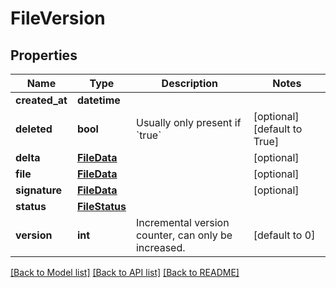# FileVersion


## Properties
Name | Type | Description | Notes
------------ | ------------- | ------------- | -------------
**created_at** | **datetime** |  | 
**deleted** | **bool** | Usually only present if &#x60;true&#x60; | [optional] [default to True]
**delta** | [**FileData**](FileData.md) |  | [optional] 
**file** | [**FileData**](FileData.md) |  | [optional] 
**signature** | [**FileData**](FileData.md) |  | [optional] 
**status** | [**FileStatus**](FileStatus.md) |  | 
**version** | **int** | Incremental version counter, can only be increased. | [default to 0]

[[Back to Model list]](../README.md#documentation-for-models) [[Back to API list]](../README.md#documentation-for-api-endpoints) [[Back to README]](../README.md)


